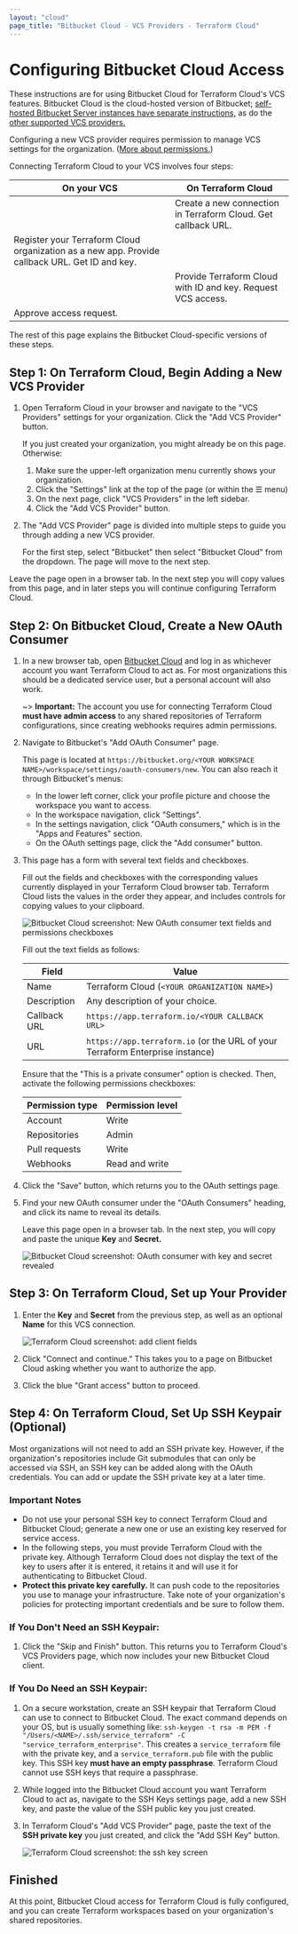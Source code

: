 ```yaml
---
layout: "cloud"
page_title: "Bitbucket Cloud - VCS Providers - Terraform Cloud"
---
```


# Configuring Bitbucket Cloud Access

These instructions are for using Bitbucket Cloud for Terraform Cloud's VCS features. Bitbucket Cloud is the cloud-hosted version of Bitbucket; [self-hosted Bitbucket Server instances have separate instructions,](./bitbucket-server.html) as do the [other supported VCS providers.](./index.html)

Configuring a new VCS provider requires permission to manage VCS settings for the organization. ([More about permissions.](/docs/cloud/users-teams-organizations/permissions.html))

[permissions-citation]: #intentionally-unused---keep-for-maintainers

Connecting Terraform Cloud to your VCS involves four steps:

On your VCS | On Terraform Cloud
--|--
&nbsp; | Create a new connection in Terraform Cloud. Get callback URL.
Register your Terraform Cloud organization as a new app. Provide callback URL. Get ID and key. | &nbsp;
&nbsp; | Provide Terraform Cloud with ID and key. Request VCS access.
Approve access request. | &nbsp;

The rest of this page explains the Bitbucket Cloud-specific versions of these steps.

## Step 1: On Terraform Cloud, Begin Adding a New VCS Provider

1. Open Terraform Cloud in your browser and navigate to the "VCS Providers" settings for your organization. Click the "Add VCS Provider" button.

    If you just created your organization, you might already be on this page. Otherwise:

    1. Make sure the upper-left organization menu currently shows your organization.
    1. Click the "Settings" link at the top of the page (or within the &#9776; menu)
    1. On the next page, click "VCS Providers" in the left sidebar.
    1. Click the "Add VCS Provider" button.

1. The "Add VCS Provider" page is divided into multiple steps to guide you through adding a new VCS provider.

    For the first step, select "Bitbucket" then select "Bitbucket Cloud" from the dropdown. The page will move to the next step.

Leave the page open in a browser tab. In the next step you will copy values from this page, and in later steps you will continue configuring Terraform Cloud.

## Step 2: On Bitbucket Cloud, Create a New OAuth Consumer

1. In a new browser tab, open [Bitbucket Cloud](https://bitbucket.org) and log in as whichever account you want Terraform Cloud to act as. For most organizations this should be a dedicated service user, but a personal account will also work.

    ~> **Important:** The account you use for connecting Terraform Cloud **must have admin access** to any shared repositories of Terraform configurations, since creating webhooks requires admin permissions.

1. Navigate to Bitbucket's "Add OAuth Consumer" page.

    This page is located at `https://bitbucket.org/<YOUR WORKSPACE NAME>/workspace/settings/oauth-consumers/new`. You can also reach it through Bitbucket's menus:
    - In the lower left corner, click your profile picture and choose the workspace you want to access.
    - In the workspace navigation, click "Settings".
    - In the settings navigation, click "OAuth consumers," which is in the "Apps and Features" section.
    - On the OAuth settings page, click the "Add consumer" button.

1. This page has a form with several text fields and checkboxes.

    Fill out the fields and checkboxes with the corresponding values currently displayed in your Terraform Cloud browser tab. Terraform Cloud lists the values in the order they appear, and includes controls for copying values to your clipboard.

    ![Bitbucket Cloud screenshot: New OAuth consumer text fields and permissions checkboxes](./images/bitbucket-cloud-add-consumer.png)

    Fill out the text fields as follows:

    Field            | Value
    -----------------|--------------------------------------------------
    Name             | Terraform Cloud (`<YOUR ORGANIZATION NAME>`)
    Description      | Any description of your choice.
    Callback URL     | `https://app.terraform.io/<YOUR CALLBACK URL>`
    URL              | `https://app.terraform.io` (or the URL of your Terraform Enterprise instance)

    Ensure that the "This is a private consumer" option is checked. Then, activate the following permissions checkboxes:

    Permission type | Permission level
    ----------------|-----------------
    Account         | Write
    Repositories    | Admin
    Pull requests   | Write
    Webhooks        | Read and write

1. Click the "Save" button, which returns you to the OAuth settings page.

1. Find your new OAuth consumer under the "OAuth Consumers" heading, and click its name to reveal its details.

    Leave this page open in a browser tab. In the next step, you will copy and paste the unique **Key** and **Secret.**

    ![Bitbucket Cloud screenshot: OAuth consumer with key and secret revealed](./images/bitbucket-cloud-application-created.png)

## Step 3: On Terraform Cloud, Set up Your Provider

1. Enter the **Key** and **Secret** from the previous step, as well as an optional **Name** for this VCS connection.

    ![Terraform Cloud screenshot: add client fields](./images/bitbucket-cloud-tfe-add-client-fields.png)

1. Click "Connect and continue." This takes you to a page on Bitbucket Cloud asking whether you want to authorize the app.

1. Click the blue "Grant access" button to proceed.

## Step 4: On Terraform Cloud, Set Up SSH Keypair (Optional)

Most organizations will not need to add an SSH private key. However, if the organization's repositories include Git submodules that can only be accessed via SSH, an SSH key can be added along with the OAuth credentials. You can add or update the SSH private key at a later time.

### Important Notes

- Do not use your personal SSH key to connect Terraform Cloud and Bitbucket Cloud; generate a new one or use an existing key reserved for service access.
- In the following steps, you must provide Terraform Cloud with the private key. Although Terraform Cloud does not display the text of the key to users after it is entered, it retains it and will use it for authenticating to Bitbucket Cloud.
- **Protect this private key carefully.** It can push code to the repositories you use to manage your infrastructure. Take note of your organization's policies for protecting important credentials and be sure to follow them.

### If You Don't Need an SSH Keypair:

1. Click the "Skip and Finish" button. This returns you to Terraform Cloud's VCS Providers page, which now includes your new Bitbucket Cloud client.

### If You Do Need an SSH Keypair:

1. On a secure workstation, create an SSH keypair that Terraform Cloud can use to connect to Bitbucket Cloud. The exact command depends on your OS, but is usually something like:
   `ssh-keygen -t rsa -m PEM -f "/Users/<NAME>/.ssh/service_terraform" -C "service_terraform_enterprise"`.
   This creates a `service_terraform` file with the private key, and a `service_terraform.pub` file with the public key. This SSH key **must have an empty passphrase**. Terraform Cloud cannot use SSH keys that require a passphrase.

2. While logged into the Bitbucket Cloud account you want Terraform Cloud to act as, navigate to the SSH Keys settings page, add a new SSH key, and paste the value of the SSH public key you just created.

3. In Terraform Cloud's "Add VCS Provider" page, paste the text of the **SSH private key** you just created, and click the "Add SSH Key" button.

    ![Terraform Cloud screenshot: the ssh key screen](./images/bitbucket-cloud-ssh-key.png)

## Finished

At this point, Bitbucket Cloud access for Terraform Cloud is fully configured, and you can create Terraform workspaces based on your organization's shared repositories.


